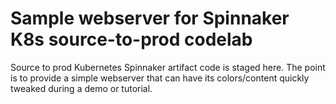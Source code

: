 # Sample webserver for Spinnaker K8s source-to-prod codelab

Source to prod Kubernetes Spinnaker artifact code is staged here. The point is to provide a simple webserver that can have its colors/content quickly tweaked during a demo or tutorial.
